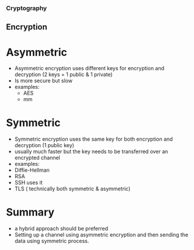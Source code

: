 ### Cryptography

## Encryption
# Asymmetric
* Asymmetric encryption uses different keys for encryption and decryption (2 keys  = 1 public & 1 private)
* Is more secure but slow
* examples:
  * AES
  * mm

# Symmetric
* Symmetric encryption uses the same key for both encryption and decryption (1 public key)
* usually much faster but the key needs to be transferred over an encrypted channel
* examples:
 * Diffie-Hellman
 * RSA
 * SSH uses it
 * TLS ( technically both symmetric & asymmetric)

# Summary
* a hybrid approach should be preferred
* Setting up a channel using asymmetric encryption and then sending the data using symmetric process.
